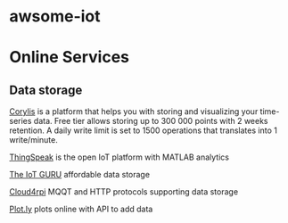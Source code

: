 # awsome-iot

# Online Services
## Data storage
[Corylis](https://corlysis.com/) is a platform that helps you with storing and visualizing your time-series data. Free tier allows storing up to 300 000 points 
with 2 weeks retention. A daily write limit is set to 1500 operations that translates into 1 write/minute.

[ThingSpeak](https://thingspeak.com/) is the open IoT platform with MATLAB analytics

[The IoT GURU](http://iotguru.live/) affordable data storage

[Cloud4rpi](https://cloud4rpi.io/) MQQT and HTTP protocols supporting data storage

[Plot.ly](https://plot.ly/#/) plots online with API to add data